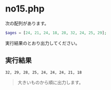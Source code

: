 # no15.php

次の配列があります。

```php
$ages = [24, 21, 24, 18, 28, 32, 24, 25, 29];
```

実行結果のとおり出力してください。

## 実行結果

```
32, 29, 28, 25, 24, 24, 24, 21, 18
```

> 大きいものから順に出力します。

